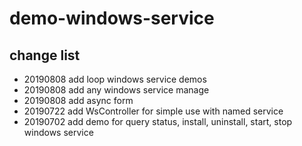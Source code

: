 # demo-windows-service

## change list

- 20190808 add loop windows service demos
- 20190808 add any windows service manage
- 20190808 add async form
- 20190722 add WsController for simple use with named service
- 20190702 add demo for query status, install, uninstall, start, stop windows service